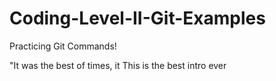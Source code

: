 # Coding-Level-II-Git-Examples
Practicing Git Commands!


"It was the best of times, it
This is the best intro ever
